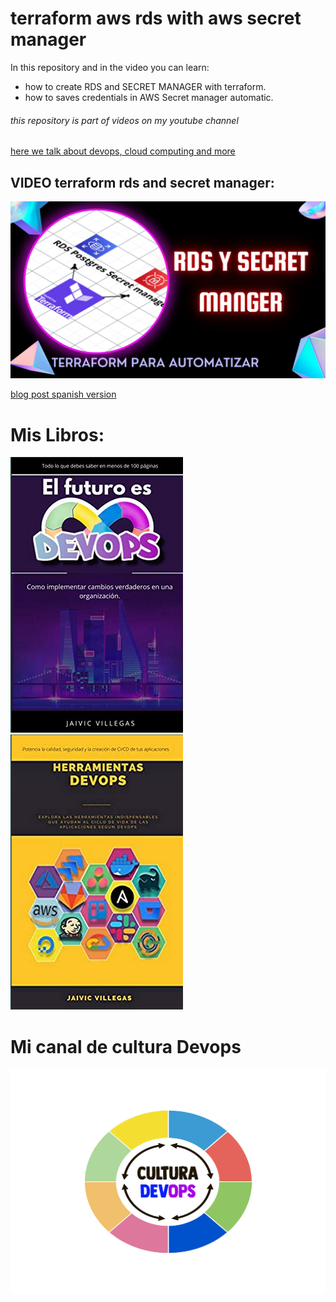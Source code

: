 # terraform aws rds with aws secret manager
In this repository and in the video you can learn:
- how to create RDS and SECRET MANAGER with terraform. 
- how to saves credentials in AWS Secret manager automatic.

###### this repository is part of videos on my youtube channel

[here we talk about devops, cloud computing and more](https://www.youtube.com/channel/UCfJ67eVA7DkKbbIF5ceJDMA?sub_confirmation=1) 
## VIDEO terraform rds and secret manager:

[![video terraform rds and secret manager](https://github.com/culturadevops/terraformejercicio/blob/master/rds_with_secret_manager/terraformrdsysecretmanager.png)](https://youtu.be/Bb8IjTwGpvw)


[blog post spanish version ](https://culturadevops.blogspot.com/2022/09/tutorial-2023-aws-sns-para.html) 



# Mis Libros:

[![libros futuro es devops ](https://github.com/culturadevops/recursos/blob/master/portada-futuro-es-devops.png)](https://amzn.to/3S8AGG9) [![libros herramientas devops](https://github.com/culturadevops/recursos/blob/master/portada-herramientasdevops.png)](https://amzn.to/3ga1c4E)

# Mi canal de cultura Devops

[![canal de youtube sobre devops ](https://github.com/culturadevops/recursos/blob/master/logo-culturadevops.png)](https://www.youtube.com/channel/UCfJ67eVA7DkKbbIF5ceJDMA?sub_confirmation=1) 
